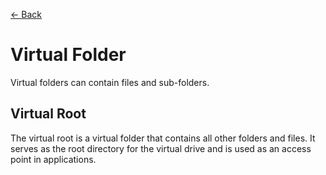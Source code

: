 [← Back](../README.md)

# Virtual Folder

Virtual folders can contain files and sub-folders.

## Virtual Root

The virtual root is a virtual folder that contains all other folders and files. It serves as the root directory for the virtual drive and is used as an access point in applications.